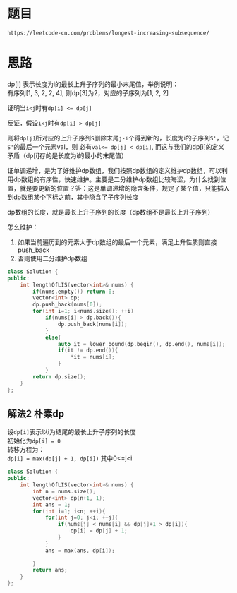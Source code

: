 # 题目
`https://leetcode-cn.com/problems/longest-increasing-subsequence/`

# 思路

dp[i] 表示长度为i的最长上升子序列的最小末尾值，举例说明：  
有序列[1, 3, 2, 2, 4], 则dp[3]为2，对应的子序列为[1, 2, 2]  

证明当`i<j`时有`dp[i] <= dp[j]`

反证，假设`i<j`时有`dp[i] > dp[j]`

则将`dp[j]`所对应的上升子序列`S`删除末尾`j-i`个得到新的，长度为i的子序列`S'`，记`S'`的最后一个元素val，则
必有`val<= dp[j] < dp[i]`, 而这与我们的dp[i]的定义矛盾（dp[i]存的是长度为i的最小的末尾值）


证单调递增，是为了好维护dp数组，我们按照dp数组的定义维护dp数组，可以利用dp数组的有序性，快速维护。主要是二分维护dp数组比较晦涩，为什么找到位置，就是要更新的位置？答：这是单调递增的隐含条件，规定了某个值，只能插入到dp数组某个下标之前，其中隐含了子序列长度



dp数组的长度，就是最长上升子序列的长度（dp数组不是最长上升子序列）


怎么维护：  
1. 如果当前遍历到的元素大于dp数组的最后一个元素，满足上升性质则直接push_back
2. 否则使用二分维护dp数组

```cpp
class Solution {
public:
    int lengthOfLIS(vector<int>& nums) {
        if(nums.empty()) return 0;
        vector<int> dp;
        dp.push_back(nums[0]);
        for(int i=1; i<nums.size(); ++i)
            if(nums[i] > dp.back()){
                dp.push_back(nums[i]);
            }
            else{
                auto it = lower_bound(dp.begin(), dp.end(), nums[i]);
                if(it != dp.end()){
                    *it = nums[i];
                }
            }
        return dp.size();
    }
};
```



## 解法2 朴素dp
设`dp[i]`表示以i为结尾的最长上升子序列的长度  
初始化为`dp[i] = 0`     
转移方程为：  
`dp[i] = max(dp[j] + 1, dp[i])`  其中0<=j<i

```cpp
class Solution {
public:
    int lengthOfLIS(vector<int>& nums) {
        int n = nums.size();
        vector<int> dp(n+1, 1);
        int ans = 1;
        for(int i=1; i<n; ++i){
            for(int j=0; j<i; ++j){
                if(nums[j] < nums[i] && dp[j]+1 > dp[i]){
                    dp[i] = dp[j] + 1;
                }
            }
            ans = max(ans, dp[i]);
            
        }
        return ans;
    }
};
```